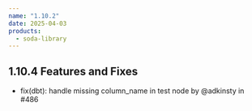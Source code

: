 ```yaml
---
name: "1.10.2"
date: 2025-04-03
products:
  - soda-library
---
```


## 1.10.4 Features and Fixes
* fix(dbt): handle missing column_name in test node by @adkinsty in #486